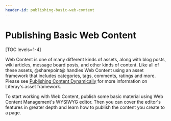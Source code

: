 ```yaml
---
header-id: publishing-basic-web-content
---
```


# Publishing Basic Web Content

[TOC levels=1-4]

Web Content is one of many different kinds of assets, along with blog posts,
wiki articles, message board posts, and other kinds of content. Like all of
these assets, @sharepoint@ handles Web Content using an asset framework that
includes categories, tags, comments, ratings and more. Please see
[Publishing Content Dynamically](/docs/7-2/user/-/knowledge_base/u/publishing-content-dynamically)
for more information on Liferay's asset framework.

To start working with Web Content, publish some basic material using Web
Content Management's WYSIWYG editor. Then you can cover the editor's features
in greater depth and learn how to publish the content you create to a page.
